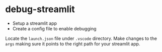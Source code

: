# debug-streamlit

* Setup a streamlit app
* Create a config file to enable debugging

Locate the `launch.json` file under `.vscode` directory. Make changes to the `args` making sure it points to the right path for your streamlit app.
